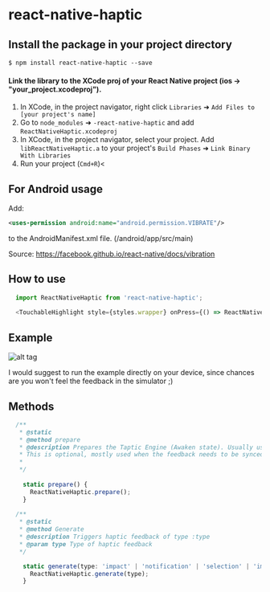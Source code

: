 
# react-native-haptic

## Install the package in your project directory

`$ npm install react-native-haptic --save`

#### Link the library to the XCode proj of your React Native project (ios -> "your_project.xcodeproj").

1. In XCode, in the project navigator, right click `Libraries` ➜ `Add Files to [your project's name]`
2. Go to `node_modules` ➜ `-react-native-haptic` and add `ReactNativeHaptic.xcodeproj`
3. In XCode, in the project navigator, select your project. Add `libReactNativeHaptic.a` to your project's `Build Phases` ➜ `Link Binary With Libraries`
4. Run your project (`Cmd+R`)<

## For Android usage

Add:
```xml
<uses-permission android:name="android.permission.VIBRATE"/> 
```
to the AndroidManifest.xml file. (/android/app/src/main)

Source: https://facebook.github.io/react-native/docs/vibration

## How to use
```javascript  
  import ReactNativeHaptic from 'react-native-haptic';
  
  <TouchableHighlight style={styles.wrapper} onPress={() => ReactNativeHaptic.generate('notification')}>
  ```
## Example
![alt tag](http://imgur.com/1eTeFeR.png)

I would suggest to run the example directly on your device, since chances are you won't feel the feedback in the simulator ;)
## Methods
```javascript
  /**
   * @static
   * @method prepare
   * @description Prepares the Taptic Engine (Awaken state). Usually used seconds before triggering a feedback.
   * This is optional, mostly used when the feedback needs to be synced with sound.
   *
   */
  
    static prepare() {
      ReactNativeHaptic.prepare();
    }
  
  /**
   * @static
   * @method Generate
   * @description Triggers haptic feedback of type :type
   * @param type Type of haptic feedback
   */

    static generate(type: 'impact' | 'notification' | 'selection' | 'impactLight' | 'impactMedium' | 'impactHeavy' | 'notificationError' | ' notificationSuccess' | 'notificationWarning') {
      ReactNativeHaptic.generate(type);
    }
  ```

